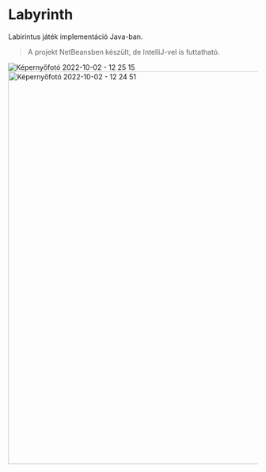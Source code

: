 # Labyrinth

Labirintus játék implementáció Java-ban.
> A projekt NetBeansben készült, de IntelliJ-vel is futtatható.

![Képernyőfotó 2022-10-02 - 12 25 15](https://user-images.githubusercontent.com/73647069/193449473-4d88a421-23cf-4e94-a1ae-3330621eab1e.png)
<img width="792" alt="Képernyőfotó 2022-10-02 - 12 24 51" src="https://user-images.githubusercontent.com/73647069/193449474-aea899cd-f5e0-418f-af83-b126b22f8828.png">
